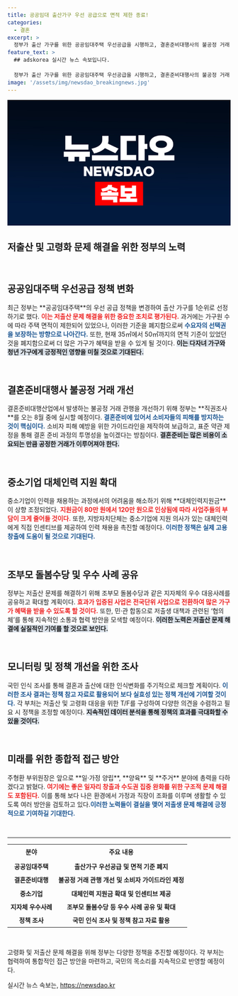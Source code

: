 ```yaml
---
title: 공공임대 출산가구 우선 공급으로 면적 제한 종료!
categories:
  - 결혼
excerpt: >
  정부가 출산 가구를 위한 공공임대주택 우선공급을 시행하고, 결혼준비대행사의 불공정 거래 개선에 나섭니다. 저출산 대응을 위한 대책이 가시화되면서, 변화의 바람을 일으키고 있습니다!
feature_text: >
  ## adskorea 실시간 뉴스 속보입니다.

  정부가 출산 가구를 위한 공공임대주택 우선공급을 시행하고, 결혼준비대행사의 불공정 거래 개선에 나섭니다. 저출산 대응을 위한 대책이 가시화되면서, 변화의 바람을 일으키고 있습니다!
image: '/assets/img/newsdao_breakingnews.jpg'
---
```


<p><img src="/assets/img/newsdao_breakingnews.jpg" alt="adskorea 속보" /></p>

<h2 data-ke-size="size26">저출산 및 고령화 문제 해결을 위한 정부의 노력</h2>

<p data-ke-size="size16">&nbsp;</p>

<h2 data-ke-size="size26">공공임대주택 우선공급 정책 변화</h2>

<p data-ke-size="size16">최근 정부는 **공공임대주택**의 우선 공급 정책을 변경하여 출산 가구를 1순위로 선정하기로 했다. <b><span style="color: #ee2323;">이는 저출산 문제 해결을 위한 중요한 조치로 평가된다.</span></b> 과거에는 가구원 수에 따라 주택 면적이 제한되어 있었으나, 이러한 기준을 폐지함으로써 <b><span style="color: #1a5490;">수요자의 선택권을 보장하는 방향으로 나아간다.</span></b> 또한, 현재 35㎡에서 50㎡까지의 면적 기준이 있었던 것을 폐지함으로써 더 많은 가구가 혜택을 받을 수 있게 될 것이다. <b><span style="background-color: #21538527;">이는 다자녀 가구와 청년 가구에게 긍정적인 영향을 미칠 것으로 기대된다.</span></b></p>

<p data-ke-size="size16">&nbsp;</p>

<h2 data-ke-size="size26">결혼준비대행사 불공정 거래 개선</h2>

<p data-ke-size="size16">결혼준비대행산업에서 발생하는 불공정 거래 관행을 개선하기 위해 정부는 **직권조사**를 오는 8월 중에 실시할 예정이다. <b><span style="color: #1a5490;">결혼준비에 있어서 소비자들의 피해를 방지하는 것이 핵심이다.</span></b> 소비자 피해 예방을 위한 가이드라인을 제작하여 보급하고, 표준 약관 제정을 통해 결혼 준비 과정의 투명성을 높이겠다는 방침이다. <b><span style="background-color: #21538527;">결혼준비는 많은 비용이 소요되는 만큼 공정한 거래가 이루어져야 한다.</span></b></p>

<p data-ke-size="size16">&nbsp;</p>

<h2 data-ke-size="size26">중소기업 대체인력 지원 확대</h2>

<p data-ke-size="size16">중소기업이 인력을 채용하는 과정에서의 어려움을 해소하기 위해 **대체인력지원금**이 상향 조정되었다. <b><span style="color: #ee2323;">지원금이 80만 원에서 120만 원으로 인상됨에 따라 사업주들의 부담이 크게 줄어들 것이다.</span></b> 또한, 지방자치단체는 중소기업에 지원 의사가 있는 대체인력에게 직접 인센티브를 제공하여 인력 채용을 촉진할 예정이다. <b><span style="color: #1a5490;">이러한 정책은 실제 고용 창출에 도움이 될 것으로 기대된다.</span></b></p>

<p data-ke-size="size16">&nbsp;</p>

<h2 data-ke-size="size26">조부모 돌봄수당 및 우수 사례 공유</h2>

<p data-ke-size="size16">정부는 저출산 문제를 해결하기 위해 조부모 돌봄수당과 같은 지자체의 우수 대응사례를 공유하고 확대할 계획이다. <b><span style="color: #ee2323;">효과가 입증된 사업은 전국단위 사업으로 전환하여 많은 가구가 혜택을 받을 수 있도록 할 것이다.</span></b> 또한, 민·관 합동으로 저출생 대책과 관련된 ‘협의체’를 통해 지속적인 소통과 협력 방안을 모색할 예정이다. <b><span style="background-color: #21538527;">이러한 노력은 저출산 문제 해결에 실질적인 기여를 할 것으로 보인다.</span></b></p>

<p data-ke-size="size16">&nbsp;</p>

<h2 data-ke-size="size26">모니터링 및 정책 개선을 위한 조사</h2>

<p data-ke-size="size16">국민 인식 조사를 통해 결혼과 출산에 대한 인식변화를 주기적으로 체크할 계획이다. <b><span style="color: #1a5490;">이러한 조사 결과는 정책 참고 자료로 활용되어 보다 실효성 있는 정책 개선에 기여할 것이다.</span></b> 각 부처는 저출산 및 고령화 대응을 위한 T/F를 구성하여 다양한 의견을 수렴하고 필요 시 정책을 조정할 예정이다. <b><span style="background-color: #21538527;">지속적인 데이터 분석을 통해 정책의 효과를 극대화할 수 있을 것이다.</span></b></p>

<p data-ke-size="size16">&nbsp;</p>

<h2 data-ke-size="size26">미래를 위한 종합적 접근 방안</h2>

<p data-ke-size="size16">주형환 부위원장은 앞으로 **일·가정 양립**, **양육** 및 **주거** 분야에 총력을 다하겠다고 밝혔다. <b><span style="color: #ee2323;">여기에는 좋은 일자리 창출과 수도권 집중 완화를 위한 구조적 문제 해결도 포함된다.</span></b> 이를 통해 보다 나은 환경에서 가정과 직장이 조화를 이루며 생활할 수 있도록 여러 방안을 검토하고 있다.<b><span style="color: #1a5490;">이러한 노력들이 결실을 맺어 저출생 문제 해결에 긍정적으로 기여하길 기대한다.</span></b></p>

<p data-ke-size="size16">&nbsp;</p>

<hr>

<table style="width: 100%;">
<tr>
<td style="text-align: center; height: 30px;"><b>분야</b></td>
<td style="text-align: center; height: 30px;"><b>주요 내용</b></td>
</tr>
<tr>
<td style="text-align: center; height: 25px;"><b>공공임대주택</b></td>
<td style="text-align: center; height: 25px;"><b>출산가구 우선공급 및 면적 기준 폐지</b></td>
</tr>
<tr>
<td style="text-align: center; height: 25px;"><b>결혼준비대행</b></td>
<td style="text-align: center; height: 25px;"><b>불공정 거래 관행 개선 및 소비자 가이드라인 제정</b></td>
</tr>
<tr>
<td style="text-align: center; height: 25px;"><b>중소기업</b></td>
<td style="text-align: center; height: 25px;"><b>대체인력 지원금 확대 및 인센티브 제공</b></td>
</tr>
<tr>
<td style="text-align: center; height: 25px;"><b>지자체 우수사례</b></td>
<td style="text-align: center; height: 25px;"><b>조부모 돌봄수당 등 우수 사례 공유 및 확대</b></td>
</tr>
<tr>
<td style="text-align: center; height: 25px;"><b>정책 조사</b></td>
<td style="text-align: center; height: 25px;"><b>국민 인식 조사 및 정책 참고 자료 활용</b></td>
</tr>
</table>

<p data-ke-size="size16">&nbsp;</p>

<p>고령화 및 저출산 문제 해결을 위해 정부는 다양한 정책을 추진할 예정이다. 각 부처는 협력하여 통합적인 접근 방안을 마련하고, 국민의 목소리를 지속적으로 반영할 예정이다.</p>
실시간 뉴스 속보는, <a href="https://newsdao.kr" rel="dofollow">https://newsdao.kr</a>


